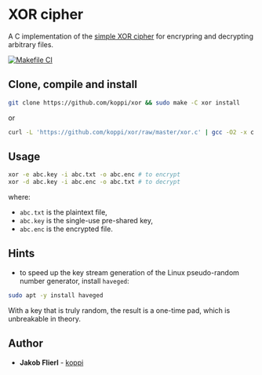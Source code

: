 # XOR cipher

A C implementation of the [simple XOR cipher](https://en.wikipedia.org/wiki/XOR_cipher) for encrypring and decrypting arbitrary files.

[![Makefile CI](https://github.com/koppi/xor/actions/workflows/makefile.yml/badge.svg)](https://github.com/koppi/xor/actions/workflows/makefile.yml)

## Clone, compile and install

```bash
git clone https://github.com/koppi/xor && sudo make -C xor install
```

or

```bash
curl -L 'https://github.com/koppi/xor/raw/master/xor.c' | gcc -O2 -x c -o /usr/local/bin/xor -
```

## Usage

```bash
xor -e abc.key -i abc.txt -o abc.enc # to encrypt
xor -d abc.key -i abc.enc -o abc.txt # to decrypt
```

where:

* ```abc.txt``` is the plaintext file,
* ```abc.key``` is the single-use pre-shared key,
* ```abc.enc``` is the encrypted file.

## Hints

* to speed up the key stream generation of the Linux pseudo-random number generator, install ```haveged```:

```bash
sudo apt -y install haveged
```

With a key that is truly random, the result is a one-time pad, which is unbreakable in theory.

## Author

* **Jakob Flierl** - [koppi](https://github.com/koppi)


